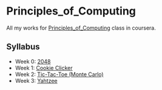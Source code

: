 Principles_of_Computing
=======================

All my works for [Principles_of_Computing](https://class.coursera.org/principlescomputing-001) class in coursera. 

## Syllabus

* Week 0: [2048](https://class.coursera.org/principlescomputing-001/wiki/view?page=2048)
* Week 1: [Cookie Clicker](https://class.coursera.org/principlescomputing-001/wiki/view?page=clicker)
* Week 2: [Tic-Tac-Toe (Monte Carlo)](https://class.coursera.org/principlescomputing-001/wiki/view?page=tictactoemc)
* Week 3: [Yahtzee](https://class.coursera.org/principlescomputing-001/wiki/view?page=yahtzee)

